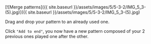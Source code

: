 ---
---

[![Merge patterns]({{ site.baseurl }}/assets/images/5/5-3-2/IMG_5_3-(5).jpg)]({{
site.baseurl }}/assets/images/5/5-3-2/IMG_5_3-(5).jpg)

 Drag and drop your pattern to an already used one.

 Click `"Add to end"`, you now have a new pattern composed of your 2 previous ones played one after the other.
